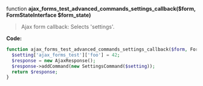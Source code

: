 function **ajax_forms_test_advanced_commands_settings_callback($form, FormStateInterface $form_state)**

> Ajax form callback: Selects 'settings'.

**Code:**
```php
function ajax_forms_test_advanced_commands_settings_callback($form, FormStateInterface $form_state) {
  $setting['ajax_forms_test']['foo'] = 42;
  $response = new AjaxResponse();
  $response->addCommand(new SettingsCommand($setting));
  return $response;
}
```
